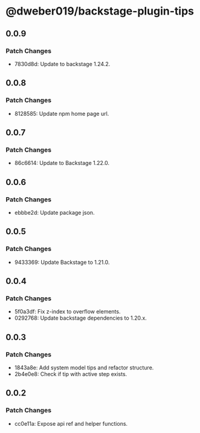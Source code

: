 # @dweber019/backstage-plugin-tips

## 0.0.9

### Patch Changes

- 7830d8d: Update to backstage 1.24.2.

## 0.0.8

### Patch Changes

- 8128585: Update npm home page url.

## 0.0.7

### Patch Changes

- 86c6614: Update to Backstage 1.22.0.

## 0.0.6

### Patch Changes

- ebbbe2d: Update package json.

## 0.0.5

### Patch Changes

- 9433369: Update Backstage to 1.21.0.

## 0.0.4

### Patch Changes

- 5f0a3df: Fix z-index to overflow elements.
- 0292768: Update backstage dependencies to 1.20.x.

## 0.0.3

### Patch Changes

- 1843a8e: Add system model tips and refactor structure.
- 2b4e0e8: Check if tip with active step exists.

## 0.0.2

### Patch Changes

- cc0e11a: Expose api ref and helper functions.
